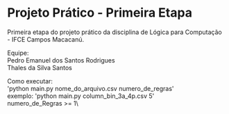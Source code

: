 # Projeto Prático - Primeira Etapa

Primeira etapa do projeto prático da disciplina de Lógica para Computação - IFCE Campos Macacanú.

Equipe:\
    Pedro Emanuel dos Santos Rodrigues\
    Thales da Silva Santos

Como executar:\
    'python main.py nome_do_arquivo.csv numero_de_regras'\
    exemplo: 'python main.py column_bin_3a_4p.csv 5'\
    numero_de_Regras >= 1\